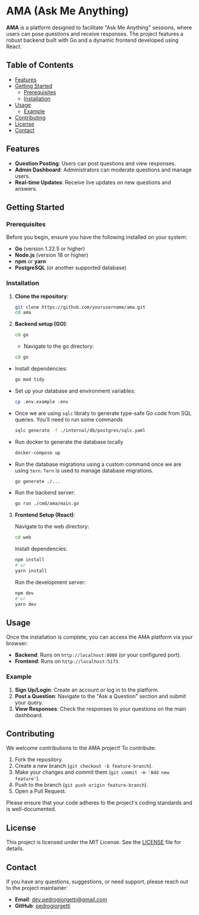 # AMA (Ask Me Anything)

**AMA** is a platform designed to facilitate "Ask Me Anything" sessions, where users can pose questions and receive responses. The project features a robust backend built with Go and a dynamic frontend developed using React.

## Table of Contents

- [Features](#features)
- [Getting Started](#getting-started)
  - [Prerequisites](#prerequisites)
  - [Installation](#installation)
- [Usage](#usage)
  - [Example](#example)
- [Contributing](#contributing)
- [License](#license)
- [Contact](#contact)

## Features

- **Question Posting**: Users can post questions and view responses.
- **Admin Dashboard**: Administrators can moderate questions and manage users.
- **Real-time Updates**: Receive live updates on new questions and answers.

## Getting Started

### Prerequisites

Before you begin, ensure you have the following installed on your system:

- **Go** (version 1.22.5 or higher)
- **Node.js** (version 18 or higher)
- **npm** or **yarn**
- **PostgreSQL** (or another supported database)

### Installation

1. **Clone the repository**:
   ```bash
   git clone https://github.com/yourusername/ama.git
   cd ama
   ```

2. **Backend setup (GO)**:
   ```bash
   cd go
   ```

   - Navigate to the go directory:
    ```bash
    cd go
    ```

  - Install dependencies:
    ```bash
    go mod tidy
    ```
  - Set up your database and environment variables:
    ```bash
    cp .env.example .env
    ```
  - Once we are using `sqlc` libraty to generate type-safe Go code from SQL queries. You'll need to run some commands
    ```bash
    sqlc generate -f ./internal/db/postgres/sqlc.yaml
    ``` 
  - Run docker to generate the database locally
    ```bash
    docker-compose up
    ```
  - Run the database migrations using a custom command once we are using `tern`. `Tern` is used to manage database migrations.
    ```bash
    go generate ./...
    ```
  - Run the backend server:
    ```bash
    go run ./cmd/ama/main.go
    ```
3. **Frontend Setup (React)**:

    Navigate to the web directory:
    ```bash
    cd web
    ```
    Install dependencies:
    ```bash
    npm install
    # or
    yarn install
    ```
    Run the development server:
    ```bash
    npm dev
    # or
    yarn dev
    ```

## Usage

Once the installation is complete, you can access the AMA platform via your browser:

- **Backend**: Runs on `http://localhost:8080` (or your configured port).
- **Frontend**: Runs on `http://localhost:5173`.

### Example

1. **Sign Up/Login**: Create an account or log in to the platform.
2. **Post a Question**: Navigate to the "Ask a Question" section and submit your query.
3. **View Responses**: Check the responses to your questions on the main dashboard.

## Contributing

We welcome contributions to the AMA project! To contribute:

1. Fork the repository.
2. Create a new branch (`git checkout -b feature-branch`).
3. Make your changes and commit them (`git commit -m 'Add new feature'`).
4. Push to the branch (`git push origin feature-branch`).
5. Open a Pull Request.

Please ensure that your code adheres to the project's coding standards and is well-documented.

## License

This project is licensed under the MIT License. See the [LICENSE](LICENSE) file for details.

## Contact

If you have any questions, suggestions, or need support, please reach out to the project maintainer:

- **Email**: dev.pedrogiorgetti@gmail.com
- **GitHub**: [pedrogiorgetti](https://github.com/pedrogiorgetti)
